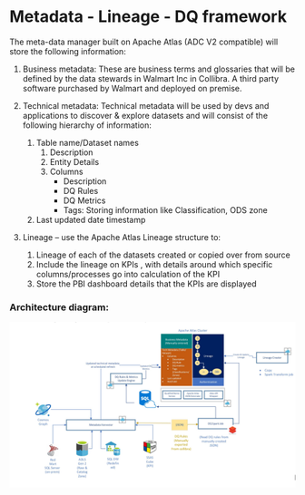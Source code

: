 # Metadata - Lineage - DQ  framework

The meta-data manager built on Apache Atlas (ADC V2 compatible) will store the following information:
1.	Business metadata: These are business terms and glossaries that will be defined by the data stewards in Walmart Inc in Collibra. A third party software purchased by Walmart and deployed on premise.
2.	Technical metadata: Technical metadata will be used by devs and applications to discover & explore datasets and will consist of the following hierarchy of information:
    1. Table name/Dataset names
        1. Description
        2. Entity Details
        3. Columns
            - Description
            - DQ Rules
            - DQ Metrics
	        - Tags: Storing information like Classification, ODS zone
    2. Last updated date timestamp
    
3.	Lineage – use the Apache Atlas Lineage structure to:
    1.	Lineage of each of the datasets created or copied over from source
    2.	Include the lineage on KPIs , with details around which specific columns/processes go into calculation of the KPI
    3.	Store the PBI dashboard details that the KPIs are displayed
    
### Architecture diagram:

![Image of Architecture](https://github.com/devwag/metadata-samples/blob/master/images/GBS-ODS-MetaDataFramework.JPG)
